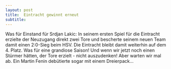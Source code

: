 ```yaml
---
layout: post
title:  Eintracht gewinnt erneut
subtitle:  
---
```


Was für Einstand für Srdjan Lakic: In seinem ersten Spiel für die Eintracht erzielte der Neuzugang direkt zwei Tore und bescherte seinem neuen Team damit einen 2:0-Sieg beim HSV. Die Eintracht bleibt damit weiterhin auf dem 4. Platz. Was für eine grandiose Saison! Und wenn wir jetzt noch einen Stürmer hätten, der Tore erzielt - nicht auszudenken! Aber warten wir mal ab. Ein Martin Fenin debütierte sogar mit einem Dreierpack...


